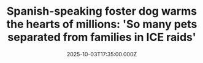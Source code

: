 ---
title: "Spanish-speaking foster dog warms the hearts of millions: 'So many pets separated from families in ICE raids'"
date: 2025-10-03T17:35:00.000Z
category: Human Kindness
externalLink: "https://www.goodgoodgood.co/articles/foster-dog-understands-spanish"
image: ""
excerpt: "Nacho the Chihuahua finally feels safe with his new family.…"
---